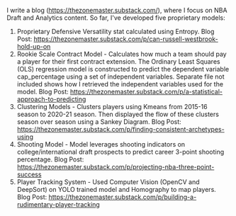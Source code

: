 I write a blog (https://thezonemaster.substack.com/), where I focus on NBA Draft and Analytics content. So far, I've developed five proprietary models:

1) Proprietary Defensive Versatility stat calculated using Entropy.
   Blog Post: https://thezonemaster.substack.com/p/can-russell-westbrook-hold-up-on
2) Rookie Scale Contract Model - Calculates how much a team should pay a player for their first contract extension. The Ordinary Least Squares (OLS) regression model is constructed to predict the dependent variable cap_percentage using a set of independent variables. Separate file not included shows how I retrieved the independent variables used for the model.
   Blog Post: https://thezonemaster.substack.com/p/a-statistical-approach-to-predicting
3) Clustering Models - Clusters players using Kmeans from 2015-16 season to 2020-21 season. Then displayed the flow of these clusters season over season using a Sankey Diagram.
   Blog Post: https://thezonemaster.substack.com/p/finding-consistent-archetypes-using
4) Shooting Model - Model leverages shooting indicators on college/international draft prospects to predict career 3-point shooting percentage.
   Blog Post: https://thezonemaster.substack.com/p/projecting-nba-three-point-success
5) Player Tracking System - Used Computer Vision (OpenCV and DeepSort) on YOLO trained model and Homography to map players.
   Blog Post: https://thezonemaster.substack.com/p/building-a-rudimentary-player-tracking
